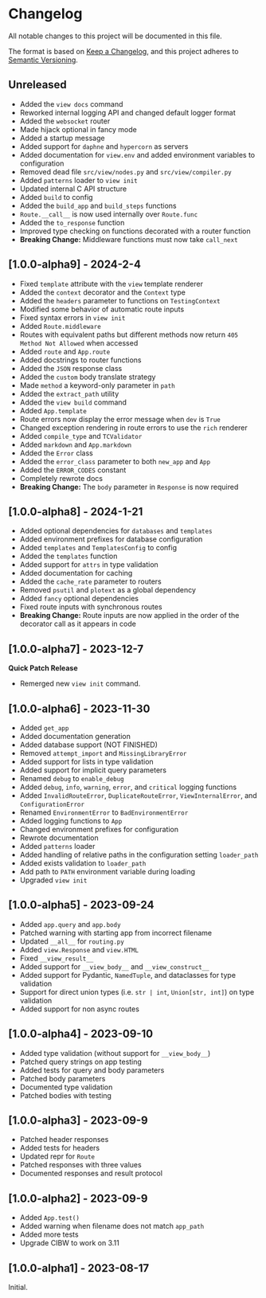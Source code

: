 # Changelog

All notable changes to this project will be documented in this file.

The format is based on [Keep a Changelog](https://keepachangelog.com/en/1.0.0/),
and this project adheres to [Semantic Versioning](https://semver.org/spec/v2.0.0.html).

## Unreleased

-   Added the `view docs` command
-   Reworked internal logging API and changed default logger format
-   Added the `websocket` router
-   Made hijack optional in fancy mode
-   Added a startup message
-   Added support for `daphne` and `hypercorn` as servers
-   Added documentation for `view.env` and added environment variables to configuration
-   Removed dead file `src/view/nodes.py` and `src/view/compiler.py`
-   Added `patterns` loader to `view init`
-   Updated internal C API structure
-   Added `build` to config
-   Added the `build_app` and `build_steps` functions
-   `Route.__call__` is now used internally over `Route.func`
-   Added the `to_response` function
-   Improved type checking on functions decorated with a router function
-   **Breaking Change:**  Middleware functions must now take `call_next`

## [1.0.0-alpha9] - 2024-2-4

-   Fixed `template` attribute with the `view` template renderer
-   Added the `context` decorator and the `Context` type
-   Added the `headers` parameter to functions on `TestingContext`
-   Modified some behavior of automatic route inputs
-   Fixed syntax errors in `view init`
-   Added `Route.middleware`
-   Routes with equivalent paths but different methods now return `405 Method Not Allowed` when accessed
-   Added `route` and `App.route`
-   Added docstrings to router functions
-   Added the `JSON` response class
-   Added the `custom` body translate strategy
-   Made `method` a keyword-only parameter in `path`
-   Added the `extract_path` utility
-   Added the `view build` command
-   Added `App.template`
-   Route errors now display the error message when `dev` is `True`
-   Changed exception rendering in route errors to use the `rich` renderer
-   Added `compile_type` and `TCValidator`
-   Added `markdown` and `App.markdown`
-   Added the `Error` class
-   Added the `error_class` parameter to both `new_app` and `App`
-   Added the `ERROR_CODES` constant
-   Completely rewrote docs
-   **Breaking Change:** The `body` parameter in `Response` is now required

## [1.0.0-alpha8] - 2024-1-21

-   Added optional dependencies for `databases` and `templates`
-   Added environment prefixes for database configuration
-   Added `templates` and `TemplatesConfig` to config
-   Added the `templates` function
-   Added support for `attrs` in type validation
-   Added documentation for caching
-   Added the `cache_rate` parameter to routers
-   Removed `psutil` and `plotext` as a global dependency
-   Added `fancy` optional dependencies
-   Fixed route inputs with synchronous routes
-   **Breaking Change:** Route inputs are now applied in the order of the decorator call as it appears in code

## [1.0.0-alpha7] - 2023-12-7

**Quick Patch Release**

-   Remerged new `view init` command.

## [1.0.0-alpha6] - 2023-11-30

-   Added `get_app`
-   Added documentation generation
-   Added database support (NOT FINISHED)
-   Removed `attempt_import` and `MissingLibraryError`
-   Added support for lists in type validation
-   Added support for implicit query parameters
-   Renamed `debug` to `enable_debug`
-   Added `debug`, `info`, `warning`, `error`, and `critical` logging functions
-   Added `InvalidRouteError`, `DuplicateRouteError`, `ViewInternalError`, and `ConfigurationError`
-   Renamed `EnvironmentError` to `BadEnvironmentError`
-   Added logging functions to `App`
-   Changed environment prefixes for configuration
-   Rewrote documentation
-   Added `patterns` loader
-   Added handling of relative paths in the configuration setting `loader_path`
-   Added exists validation to `loader_path`
-   Add path to `PATH` environment variable during loading
-   Upgraded `view init`

## [1.0.0-alpha5] - 2023-09-24

-   Added `app.query` and `app.body`
-   Patched warning with starting app from incorrect filename
-   Updated `__all__` for `routing.py`
-   Added `view.Response` and `view.HTML`
-   Fixed `__view_result__`
-   Added support for `__view_body__` and `__view_construct__`
-   Added support for Pydantic, `NamedTuple`, and dataclasses for type validation
-   Support for direct union types (i.e. `str | int`, `Union[str, int]`) on type validation
-   Added support for non async routes

## [1.0.0-alpha4] - 2023-09-10

-   Added type validation (without support for `__view_body__`)
-   Patched query strings on app testing
-   Added tests for query and body parameters
-   Patched body parameters
-   Documented type validation
-   Patched bodies with testing

## [1.0.0-alpha3] - 2023-09-9

-   Patched header responses
-   Added tests for headers
-   Updated repr for `Route`
-   Patched responses with three values
-   Documented responses and result protocol

## [1.0.0-alpha2] - 2023-09-9

-   Added `App.test()`
-   Added warning when filename does not match `app_path`
-   Added more tests
-   Upgrade CIBW to work on 3.11

## [1.0.0-alpha1] - 2023-08-17

Initial.
